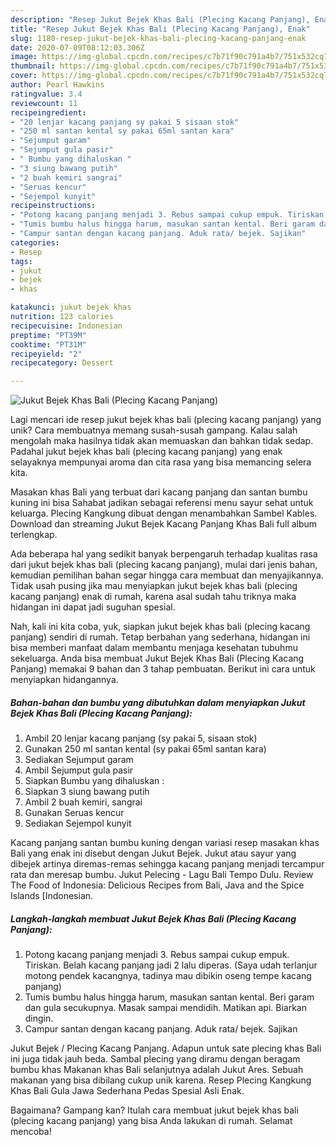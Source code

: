 ```yaml
---
description: "Resep Jukut Bejek Khas Bali (Plecing Kacang Panjang), Enak"
title: "Resep Jukut Bejek Khas Bali (Plecing Kacang Panjang), Enak"
slug: 1180-resep-jukut-bejek-khas-bali-plecing-kacang-panjang-enak
date: 2020-07-09T08:12:03.306Z
image: https://img-global.cpcdn.com/recipes/c7b71f90c791a4b7/751x532cq70/jukut-bejek-khas-bali-plecing-kacang-panjang-foto-resep-utama.jpg
thumbnail: https://img-global.cpcdn.com/recipes/c7b71f90c791a4b7/751x532cq70/jukut-bejek-khas-bali-plecing-kacang-panjang-foto-resep-utama.jpg
cover: https://img-global.cpcdn.com/recipes/c7b71f90c791a4b7/751x532cq70/jukut-bejek-khas-bali-plecing-kacang-panjang-foto-resep-utama.jpg
author: Pearl Hawkins
ratingvalue: 3.4
reviewcount: 11
recipeingredient:
- "20 lenjar kacang panjang sy pakai 5 sisaan stok"
- "250 ml santan kental sy pakai 65ml santan kara"
- "Sejumput garam"
- "Sejumput gula pasir"
- " Bumbu yang dihaluskan "
- "3 siung bawang putih"
- "2 buah kemiri sangrai"
- "Seruas kencur"
- "Sejempol kunyit"
recipeinstructions:
- "Potong kacang panjang menjadi 3. Rebus sampai cukup empuk. Tiriskan. Belah kacang panjang jadi 2 lalu diperas. (Saya udah terlanjur motong pendek kacangnya, tadinya mau dibikin oseng tempe kacang panjang)"
- "Tumis bumbu halus hingga harum, masukan santan kental. Beri garam dan gula secukupnya. Masak sampai mendidih. Matikan api. Biarkan dingin."
- "Campur santan dengan kacang panjang. Aduk rata/ bejek. Sajikan"
categories:
- Resep
tags:
- jukut
- bejek
- khas

katakunci: jukut bejek khas 
nutrition: 123 calories
recipecuisine: Indonesian
preptime: "PT39M"
cooktime: "PT31M"
recipeyield: "2"
recipecategory: Dessert

---
```



![Jukut Bejek Khas Bali (Plecing Kacang Panjang)](https://img-global.cpcdn.com/recipes/c7b71f90c791a4b7/751x532cq70/jukut-bejek-khas-bali-plecing-kacang-panjang-foto-resep-utama.jpg)

Lagi mencari ide resep jukut bejek khas bali (plecing kacang panjang) yang unik? Cara membuatnya memang susah-susah gampang. Kalau salah mengolah maka hasilnya tidak akan memuaskan dan bahkan tidak sedap. Padahal jukut bejek khas bali (plecing kacang panjang) yang enak selayaknya mempunyai aroma dan cita rasa yang bisa memancing selera kita.

Masakan khas Bali yang terbuat dari kacang panjang dan santan bumbu kuning ini bisa Sahabat jadikan sebagai referensi menu sayur sehat untuk keluarga. Plecing Kangkung dibuat dengan menambahkan Sambel Kables. Download dan streaming Jukut Bejek Kacang Panjang Khas Bali full album terlengkap.

Ada beberapa hal yang sedikit banyak berpengaruh terhadap kualitas rasa dari jukut bejek khas bali (plecing kacang panjang), mulai dari jenis bahan, kemudian pemilihan bahan segar hingga cara membuat dan menyajikannya. Tidak usah pusing jika mau menyiapkan jukut bejek khas bali (plecing kacang panjang) enak di rumah, karena asal sudah tahu triknya maka hidangan ini dapat jadi suguhan spesial.


Nah, kali ini kita coba, yuk, siapkan jukut bejek khas bali (plecing kacang panjang) sendiri di rumah. Tetap berbahan yang sederhana, hidangan ini bisa memberi manfaat dalam membantu menjaga kesehatan tubuhmu sekeluarga. Anda bisa membuat Jukut Bejek Khas Bali (Plecing Kacang Panjang) memakai 9 bahan dan 3 tahap pembuatan. Berikut ini cara untuk menyiapkan hidangannya.

<!--inarticleads1-->

##### Bahan-bahan dan bumbu yang dibutuhkan dalam menyiapkan Jukut Bejek Khas Bali (Plecing Kacang Panjang):

1. Ambil 20 lenjar kacang panjang (sy pakai 5, sisaan stok)
1. Gunakan 250 ml santan kental (sy pakai 65ml santan kara)
1. Sediakan Sejumput garam
1. Ambil Sejumput gula pasir
1. Siapkan  Bumbu yang dihaluskan :
1. Siapkan 3 siung bawang putih
1. Ambil 2 buah kemiri, sangrai
1. Gunakan Seruas kencur
1. Sediakan Sejempol kunyit


Kacang panjang santan bumbu kuning dengan variasi resep masakan khas Bali yang enak ini disebut dengan Jukut Bejek. Jukut atau sayur yang dibejek artinya diremas-remas sehingga kacang panjang menjadi tercampur rata dan meresap bumbu. Jukut Pelecing - Lagu Bali Tempo Dulu. Review The Food of Indonesia: Delicious Recipes from Bali, Java and the Spice Islands [Indonesian. 

<!--inarticleads2-->

##### Langkah-langkah membuat Jukut Bejek Khas Bali (Plecing Kacang Panjang):

1. Potong kacang panjang menjadi 3. Rebus sampai cukup empuk. Tiriskan. Belah kacang panjang jadi 2 lalu diperas. (Saya udah terlanjur motong pendek kacangnya, tadinya mau dibikin oseng tempe kacang panjang)
1. Tumis bumbu halus hingga harum, masukan santan kental. Beri garam dan gula secukupnya. Masak sampai mendidih. Matikan api. Biarkan dingin.
1. Campur santan dengan kacang panjang. Aduk rata/ bejek. Sajikan


Jukut Bejek / Plecing Kacang Panjang. Adapun untuk sate plecing khas Bali ini juga tidak jauh beda. Sambal plecing yang diramu dengan beragam bumbu khas Makanan khas Bali selanjutnya adalah Jukut Ares. Sebuah makanan yang bisa dibilang cukup unik karena. Resep Plecing Kangkung Khas Bali Gula Jawa Sederhana Pedas Spesial Asli Enak. 

Bagaimana? Gampang kan? Itulah cara membuat jukut bejek khas bali (plecing kacang panjang) yang bisa Anda lakukan di rumah. Selamat mencoba!
